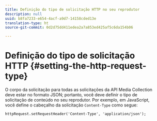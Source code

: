 ```yaml
---
title: Definição do tipo de solicitação HTTP no seu reprodutor
description: null
uuid: b8fa7233-e654-4acf-a9d7-14158cded13e
translation-type: ht
source-git-commit: 0d2d75dd411edea2a7a853ed425af5c6da154b06

---
```



# Definição do tipo de solicitação HTTP {#setting-the-http-request-type}

O corpo da solicitação para todas as solicitações da API Media Collection deve estar no formato JSON; portanto, você deve definir o tipo de solicitação de conteúdo no seu reprodutor. Por exemplo, em JavaScript, você define o cabeçalho da solicitação `Content-Type` como segue:

```
httpRequest.setRequestHeader('Content-Type', 'application/json'); 
```

